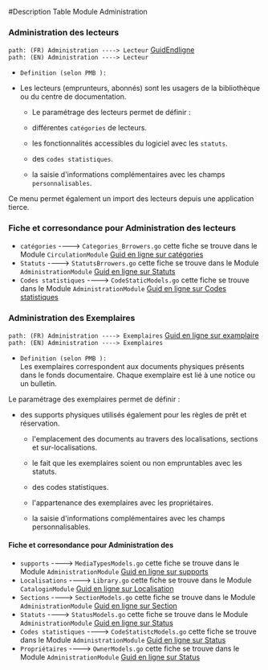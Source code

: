 #Description Table Module Administration

###  Administration des lecteurs 
``path: (FR) Administration ----> Lecteur`` [GuidEndligne](https://doc.sigb.net/pmb42/co/administration_lecteurs_v42.html)
<br/>
``path: (EN) Administration ----> Lecteur``
* ``Definition (selon PMB ):`` <br/> 

* Les lecteurs (emprunteurs, abonnés) sont les usagers de la bibliothèque ou du centre de documentation.
    * Le paramétrage des lecteurs permet de définir :

    * différentes `catégories` de lecteurs.

    * les fonctionnalités accessibles du logiciel avec les `statuts`.

    * des `codes statistiques`.

    * la saisie d'informations complémentaires avec les champs `personnalisables`.

Ce menu permet également un import des lecteurs depuis une application tierce.

### Fiche et corresondance pour Administration des lecteurs
 * `catégories` ----> `Categories_Brrowers.go` cette fiche se trouve dans le Module `CirculationModule` [Guid en ligne sur catégories](https://doc.sigb.net/pmb42/co/admin_empr_categ_v42.html) <br/>
 * `Statuts` ----> `StatutsBrrowers.go` cette fiche se trouve dans le Module `AdministrationModule` [Guid en ligne sur Statuts](https://doc.sigb.net/pmb42/co/admin_empr_statut_v42.html) <br/>
 * `Codes statistiques` ----> `CodeStaticModels.go` cette fiche se trouve dans le Module `AdministrationModule` [Guid en ligne sur Codes statistiques](https://doc.sigb.net/pmb42/co/admin_empr_codstat_v42.html) <br/>
 
 

###  Administration des Exemplaires 
``path: (FR) Administration ----> Exemplaires`` [Guid en ligne sur examplaire](https://doc.sigb.net/pmb42/co/administration_exemplaires_v42.html)
<br/>
``path: (EN) Administration ----> Exemplaires``
* ``Definition (selon PMB ):`` <br/> 
Les exemplaires correspondent aux documents physiques présents dans le fonds documentaire. Chaque exemplaire est lié à une notice ou un bulletin.

Le paramétrage des exemplaires permet de définir :

* des supports physiques utilisés également pour les règles de prêt et réservation.
  *  l'emplacement des documents au travers des localisations, sections et sur-localisations.

  * le fait que les exemplaires soient ou non empruntables avec les statuts.

  * des codes statistiques.

  * l'appartenance des exemplaires avec les propriétaires.

  * la saisie d'informations complémentaires avec les champs personnalisables.

#### Fiche et corresondance pour Administration des 
 * `supports` ----> `MediaTypesModels.go` cette fiche se trouve dans le Module  `AdministrationModule` [Guid en ligne sur supports](https://doc.sigb.net/pmb42/co/admin_docs_typdoc_v42.html) <br/>
 * `Localisations` ----> `Library.go` cette fiche se trouve dans le Module `CataloginModule` [Guid en ligne sur Localisation](https://doc.sigb.net/pmb42/co/admin_docs_location_v42.html) <br/>
 * `Sections` ----> `SectionModels.go` cette fiche se trouve dans le Module `AdministrationModule` [Guid en ligne sur Section](https://doc.sigb.net/pmb42/co/admin_docs_section_v42.html) <br/>
 * `Statuts` ----> `StatusModels.go` cette fiche se trouve dans le Module `AdministrationModule` [Guid en ligne sur Status](https://doc.sigb.net/pmb42/co/admin_docs_statut_v42.html) <br/>
 * `Codes statistiques` ----> `CodeStatistcModels.go` cette fiche se trouve dans le Module `AdministrationModule` [Guid en ligne sur Status](https://doc.sigb.net/pmb42/co/admin_docs_codstat_v42.html) <br/>
 * `Propriétaires` ----> `OwnerModels.go` cette fiche se trouve dans le Module `AdministrationModule` [Guid en ligne sur Status](https://doc.sigb.net/pmb42/co/admin_docs_codstat_v42.html) <br/>
 


